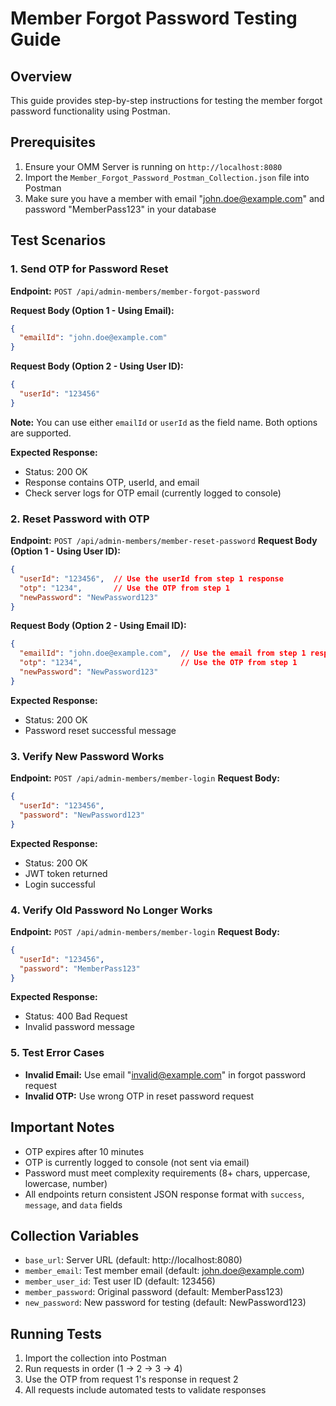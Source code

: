 # Member Forgot Password Testing Guide

## Overview
This guide provides step-by-step instructions for testing the member forgot password functionality using Postman.

## Prerequisites
1. Ensure your OMM Server is running on `http://localhost:8080`
2. Import the `Member_Forgot_Password_Postman_Collection.json` file into Postman
3. Make sure you have a member with email "john.doe@example.com" and password "MemberPass123" in your database

## Test Scenarios

### 1. Send OTP for Password Reset
**Endpoint:** `POST /api/admin-members/member-forgot-password`

**Request Body (Option 1 - Using Email):**
```json
{
  "emailId": "john.doe@example.com"
}
```

**Request Body (Option 2 - Using User ID):**
```json
{
  "userId": "123456"
}
```

**Note:** You can use either `emailId` or `userId` as the field name. Both options are supported.

**Expected Response:**
- Status: 200 OK
- Response contains OTP, userId, and email
- Check server logs for OTP email (currently logged to console)

### 2. Reset Password with OTP
**Endpoint:** `POST /api/admin-members/member-reset-password`
**Request Body (Option 1 - Using User ID):**
```json
{
  "userId": "123456",  // Use the userId from step 1 response
  "otp": "1234",       // Use the OTP from step 1
  "newPassword": "NewPassword123"
}
```

**Request Body (Option 2 - Using Email ID):**
```json
{
  "emailId": "john.doe@example.com",  // Use the email from step 1 response
  "otp": "1234",                      // Use the OTP from step 1
  "newPassword": "NewPassword123"
}
```

**Expected Response:**
- Status: 200 OK
- Password reset successful message

### 3. Verify New Password Works
**Endpoint:** `POST /api/admin-members/member-login`
**Request Body:**
```json
{
  "userId": "123456",
  "password": "NewPassword123"
}
```
**Expected Response:**
- Status: 200 OK
- JWT token returned
- Login successful

### 4. Verify Old Password No Longer Works
**Endpoint:** `POST /api/admin-members/member-login`
**Request Body:**
```json
{
  "userId": "123456",
  "password": "MemberPass123"
}
```
**Expected Response:**
- Status: 400 Bad Request
- Invalid password message

### 5. Test Error Cases
- **Invalid Email:** Use email "invalid@example.com" in forgot password request
- **Invalid OTP:** Use wrong OTP in reset password request

## Important Notes
- OTP expires after 10 minutes
- OTP is currently logged to console (not sent via email)
- Password must meet complexity requirements (8+ chars, uppercase, lowercase, number)
- All endpoints return consistent JSON response format with `success`, `message`, and `data` fields

## Collection Variables
- `base_url`: Server URL (default: http://localhost:8080)
- `member_email`: Test member email (default: john.doe@example.com)
- `member_user_id`: Test user ID (default: 123456)
- `member_password`: Original password (default: MemberPass123)
- `new_password`: New password for testing (default: NewPassword123)

## Running Tests
1. Import the collection into Postman
2. Run requests in order (1 → 2 → 3 → 4)
3. Use the OTP from request 1's response in request 2
4. All requests include automated tests to validate responses